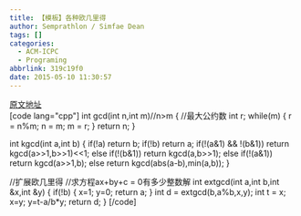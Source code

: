 ```yaml
---
title: 【模板】各种欧几里得
author: Semprathlon / Simfae Dean
tags: []
categories:
  - ACM-ICPC
  - Programing
abbrlink: 319c19f0
date: 2015-05-10 11:30:57
---
```

[原文地址](http://blog.csdn.net/libin56842/article/details/9364231)   
[code lang="cpp"]
int gcd(int n,int m)//n&gt;m
{
    //最大公约数
    int r;
    while(m)
    {
        r = n%m;
        n = m;
        m = r;
    }
    return n;
}

int kgcd(int a,int b)
{
    if(!a) return b;
    if(!b) return a;
    if(!(a&amp;1) &amp;&amp; !(b&amp;1))
        return kgcd(a&gt;&gt;1,b&gt;&gt;1)&lt;&lt;1;
    else if(!(b&amp;1)) return kgcd(a,b&gt;&gt;1);
    else if(!(a&amp;1)) return kgcd(a&gt;&gt;1,b);
    else return kgcd(abs(a-b),min(a,b));
}

//扩展欧几里得
//求方程ax+by+c = 0有多少整数解
int extgcd(int a,int b,int &amp;x,int &amp;y)
{
    if(!b)
    {
        x=1;
        y=0;
        return a;
    }
    int d = extgcd(b,a%b,x,y);
    int t = x;
    x=y;
    y=t-a/b*y;
    return d;
}
[/code]